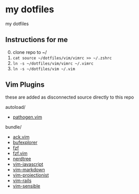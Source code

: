 # my dotfiles

my dotfiles

## Instructions for me

0. clone repo to ~/
0. `cat source ~/dotfiles/vim/vimrc >> ~/.zshrc`
0. `ln -s ~/dotfiles/vim/vimrc ~/.vimrc`
0. `ln -s ~/dotfiles/vim ~/.vim`

## Vim Plugins

these are added as disconnected source directly to this repo

autoload/
* [pathogen.vim](https://github.com/tpope/vim-pathogen)

bundle/
* [ack.vim](https://github.com/mileszs/ack.vim)
* [bufexplorer](https://github.com/jlanzarotta/bufexplorer)
* [fzf](https://github.com/junegunn/fzf)
* [fzf.vim](https://github.com/junegunn/fzf.vim)
* [nerdtree](https://github.com/preservim/nerdtree)
* [vim-javascript](https://github.com/pangloss/vim-javascript)
* [vim-markdown](https://github.com/tpope/vim-markdown)
* [vim-projectionist](https://github.com/tpope/vim-projectionist)
* [vim-rails](https://github.com/tpope/vim-rails)
* [vim-sensible](https://github.com/tpope/vim-sensible)
